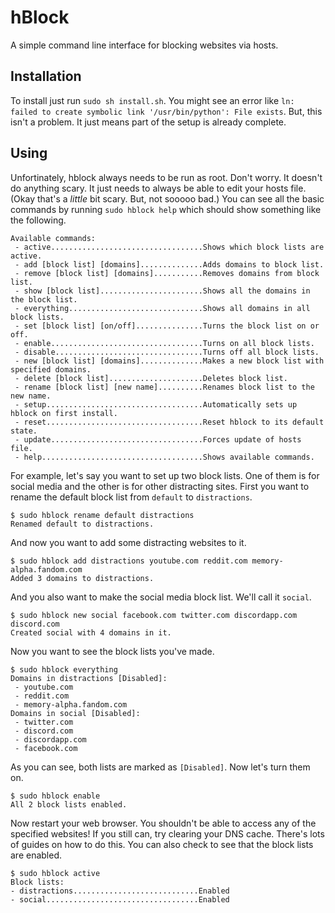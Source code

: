 # hBlock

A simple command line interface for blocking websites via hosts.

## Installation

To install just run `sudo sh install.sh`. You might see an error like `ln: failed to create symbolic link '/usr/bin/python': File exists`. But, this isn't a problem. It just means part of the setup is already complete.

## Using

Unfortinately, hblock always needs to be run as root. Don't worry. It doesn't do anything scary. It just needs to always be able to edit your hosts file. (Okay that's a _little_ bit scary. But, not sooooo bad.) You can see all the basic commands by running `sudo hblock help` which should show something like the following.

```
Available commands:
 - active..................................Shows which block lists are active.
 - add [block list] [domains]..............Adds domains to block list.
 - remove [block list] [domains]...........Removes domains from block list.
 - show [block list].......................Shows all the domains in the block list.
 - everything..............................Shows all domains in all block lists.
 - set [block list] [on/off]...............Turns the block list on or off.
 - enable..................................Turns on all block lists.
 - disable.................................Turns off all block lists.
 - new [block list] [domains]..............Makes a new block list with specified domains.
 - delete [block list].....................Deletes block list.
 - rename [block list] [new name]..........Renames block list to the new name.
 - setup...................................Automatically sets up hblock on first install.
 - reset...................................Reset hblock to its default state.
 - update..................................Forces update of hosts file.
 - help....................................Shows available commands.
```
For example, let's say you want to set up two block lists. One of them is for social media and the other is for other distracting sites. First you want to rename the default block list from `default` to `distractions`.

```
$ sudo hblock rename default distractions
Renamed default to distractions.
```

And now you want to add some distracting websites to it.

```
$ sudo hblock add distractions youtube.com reddit.com memory-alpha.fandom.com
Added 3 domains to distractions.
```

And you also want to make the social media block list. We'll call it `social`.

```
$ sudo hblock new social facebook.com twitter.com discordapp.com discord.com
Created social with 4 domains in it.
```

Now you want to see the block lists you've made.

```
$ sudo hblock everything
Domains in distractions [Disabled]:
 - youtube.com
 - reddit.com
 - memory-alpha.fandom.com
Domains in social [Disabled]:
 - twitter.com
 - discord.com
 - discordapp.com
 - facebook.com
 ```

 As you can see, both lists are marked as `[Disabled]`. Now let's turn them on.

 ```
 $ sudo hblock enable
 All 2 block lists enabled.
 ```

 Now restart your web browser. You shouldn't be able to access any of the specified websites! If you still can, try clearing your DNS cache. There's lots of guides on how to do this. You can also check to see that the block lists are enabled.

 ```
 $ sudo hblock active
 Block lists:
 - distractions............................Enabled
 - social..................................Enabled
 ```